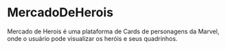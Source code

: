 # MercadoDeHerois
Mercado de Herois é uma plataforma de Cards de personagens da Marvel, onde o usuário pode visualizar os heróis e seus quadrinhos.
